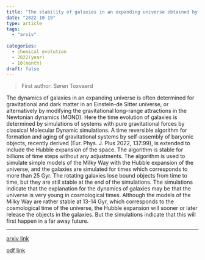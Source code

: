 ```yaml
---
title: "The stability of galaxies in an expanding universe obtained by Newtonian dynamics"
date: "2022-10-19"
type: article
tags:
  - "arxiv"
  
categories:
  - chemical evolution
  - 2022(year)
  - 10(month)
draft: false
---
```

> First author: Søren Toxvaerd

 The dynamics of galaxies in an expanding universe is often determined for
gravitational and dark matter in an Einstein-de Sitter universe, or
alternatively by modifying the gravitational long-range attractions in the
Newtonian dynamics (MOND). Here the time evolution of galaxies is determined by
simulations of systems with pure gravitational forces by classical Molecular
Dynamic simulations. A time reversible algorithm for formation and aging of
gravitational systems by self-assembly of baryonic objects, recently derived
(Eur. Phys. J. Plus 2022, 137:99), is extended to include the Hubble expansion
of the space. The algorithm is stable for billions of time steps without any
adjustments. The algorithm is used to simulate simple models of the Milky Way
with the Hubble expansion of the universe, and the galaxies are simulated for
times which corresponds to more than 25 Gyr. The rotating galaxies lose bound
objects from time to time, but they are still stable at the end of the
simulations. The simulations indicate that the explanation for the dynamics of
galaxies may be that the universe is very young in cosmological times. Although
the models of the Milky Way are rather stable at 13-14 Gyr, which corresponds
to the cosmological time of the universe, the Hubble expansion will sooner or
later release the objects in the galaxies. But the simulations indicate that
this will first happen in a far away future.

---
[arxiv link](http://arxiv.org/abs/2210.10706v1)

[pdf link](http://arxiv.org/pdf/2210.10706v1)